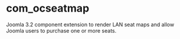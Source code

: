 com_ocseatmap
=============
Joomla 3.2 component extension to render LAN seat maps and allow Joomla users to
purchase one or more seats.